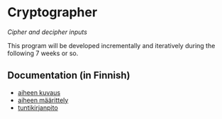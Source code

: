 # Cryptographer
*Cipher and decipher inputs*

This program will be developed incrementally and iteratively during the following 7 weeks or so.


## Documentation (in Finnish)
* [aiheen kuvaus](documentation/aiheenKuvausJaRakenne.md)
* [aiheen määrittely](documentation/aiheenmaarittely.md)
* [tuntikirjanpito](documentation/tuntikirjanpito.md)
